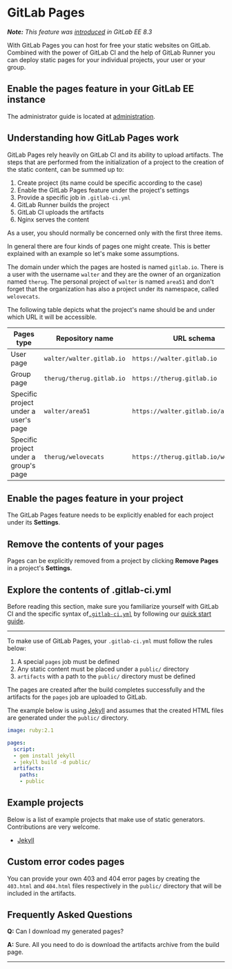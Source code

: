 # GitLab Pages

_**Note:** This feature was [introduced][ee-80] in GitLab EE 8.3_

With GitLab Pages you can host for free your static websites on GitLab.
Combined with the power of GitLab CI and the help of GitLab Runner you can
deploy static pages for your individual projects, your user or your group.

## Enable the pages feature in your GitLab EE instance

The administrator guide is located at [administration](administration.md).

## Understanding how GitLab Pages work

GitLab Pages rely heavily on GitLab CI and its ability to upload artifacts.
The steps that are performed from the initialization of a project to the
creation of the static content, can be summed up to:

1. Create project (its name could be specific according to the case)
1. Enable the GitLab Pages feature under the project's settings
1. Provide a specific job in `.gitlab-ci.yml`
1. GitLab Runner builds the project
1. GitLab CI uploads the artifacts
1. Nginx serves the content

As a user, you should normally be concerned only with the first three items.

In general there are four kinds of pages one might create. This is better
explained with an example so let's make some assumptions.

The domain under which the pages are hosted is named `gitlab.io`. There is a
user with the username `walter` and they are the owner of an organization named
`therug`. The personal project of `walter` is named `area51` and don't forget
that the organization has also a project under its namespace, called
`welovecats`.

The following table depicts what the project's name should be and under which
URL it will be accessible.

| Pages type | Repository name | URL schema |
| ---------- | --------------- | ---------- |
| User page  | `walter/walter.gitlab.io`  | `https://walter.gitlab.io`  |
| Group page | `therug/therug.gitlab.io`  | `https://therug.gitlab.io`  |
| Specific project under a user's page  | `walter/area51`     | `https://walter.gitlab.io/area51`     |
| Specific project under a group's page | `therug/welovecats` | `https://therug.gitlab.io/welovecats` |

## Enable the pages feature in your project

The GitLab Pages feature needs to be explicitly enabled for each project
under its **Settings**.

## Remove the contents of your pages

Pages can be explicitly removed from a project by clicking **Remove Pages**
in a project's **Settings**.

## Explore the contents of .gitlab-ci.yml

Before reading this section, make sure you familiarize yourself with GitLab CI
and the specific syntax of[`.gitlab-ci.yml`](../ci/yaml/README.md) by
following our [quick start guide](../ci/quick_start/README.md).

---

To make use of GitLab Pages, your `.gitlab-ci.yml` must follow the rules below:

1. A special `pages` job must be defined
1. Any static content must be placed under a `public/` directory
1. `artifacts` with a path to the `public/` directory must be defined

The pages are created after the build completes successfully and the artifacts
for the `pages` job are uploaded to GitLab.

The example below is using [Jekyll][] and assumes that the created HTML files
are generated under the `public/` directory.

```yaml
image: ruby:2.1

pages:
  script:
  - gem install jekyll
  - jekyll build -d public/
  artifacts:
    paths:
    - public
```

## Example projects

Below is a list of example projects that make use of static generators.
Contributions are very welcome.

* [Jekyll](https://gitlab.com/gitlab-examples/pages-jekyll)

## Custom error codes pages

You can provide your own 403 and 404 error pages by creating the `403.html` and
`404.html` files respectively in the `public/` directory that will be included
in the artifacts.

## Frequently Asked Questions

**Q:** Can I download my generated pages?

**A:** Sure. All you need to do is download the artifacts archive from the
    build page.

---

[jekyll]: http://jekyllrb.com/
[ee-80]: https://gitlab.com/gitlab-org/gitlab-ee/merge_requests/80
